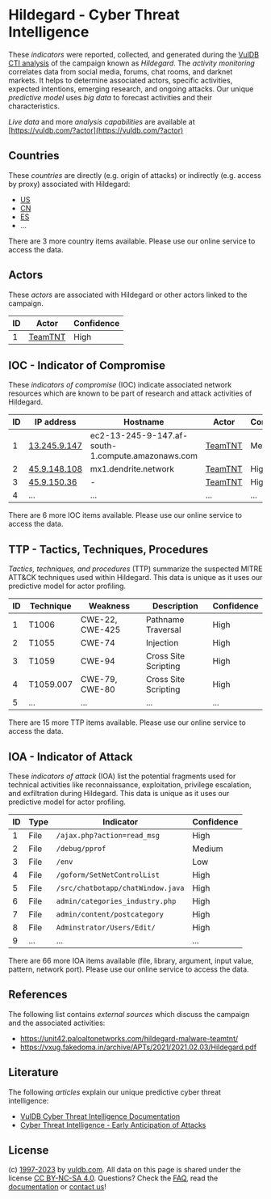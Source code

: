 # Hildegard - Cyber Threat Intelligence

These _indicators_ were reported, collected, and generated during the [VulDB CTI analysis](https://vuldb.com/?kb.cti) of the campaign known as _Hildegard_. The _activity monitoring_ correlates data from social media, forums, chat rooms, and darknet markets. It helps to determine associated actors, specific activities, expected intentions, emerging research, and ongoing attacks. Our unique _predictive model_ uses _big data_ to forecast activities and their characteristics.

_Live data_ and more _analysis capabilities_ are available at [https://vuldb.com/?actor](https://vuldb.com/?actor)

## Countries

These _countries_ are directly (e.g. origin of attacks) or indirectly (e.g. access by proxy) associated with Hildegard:

* [US](https://vuldb.com/?country.us)
* [CN](https://vuldb.com/?country.cn)
* [ES](https://vuldb.com/?country.es)
* ...

There are 3 more country items available. Please use our online service to access the data.

## Actors

These _actors_ are associated with Hildegard or other actors linked to the campaign.

ID | Actor | Confidence
-- | ----- | ----------
1 | [TeamTNT](https://vuldb.com/?actor.teamtnt) | High

## IOC - Indicator of Compromise

These _indicators of compromise_ (IOC) indicate associated network resources which are known to be part of research and attack activities of Hildegard.

ID | IP address | Hostname | Actor | Confidence
-- | ---------- | -------- | ----- | ----------
1 | [13.245.9.147](https://vuldb.com/?ip.13.245.9.147) | ec2-13-245-9-147.af-south-1.compute.amazonaws.com | [TeamTNT](https://vuldb.com/?actor.teamtnt) | Medium
2 | [45.9.148.108](https://vuldb.com/?ip.45.9.148.108) | mx1.dendrite.network | [TeamTNT](https://vuldb.com/?actor.teamtnt) | High
3 | [45.9.150.36](https://vuldb.com/?ip.45.9.150.36) | - | [TeamTNT](https://vuldb.com/?actor.teamtnt) | High
4 | ... | ... | ... | ...

There are 6 more IOC items available. Please use our online service to access the data.

## TTP - Tactics, Techniques, Procedures

_Tactics, techniques, and procedures_ (TTP) summarize the suspected MITRE ATT&CK techniques used within Hildegard. This data is unique as it uses our predictive model for actor profiling.

ID | Technique | Weakness | Description | Confidence
-- | --------- | -------- | ----------- | ----------
1 | T1006 | CWE-22, CWE-425 | Pathname Traversal | High
2 | T1055 | CWE-74 | Injection | High
3 | T1059 | CWE-94 | Cross Site Scripting | High
4 | T1059.007 | CWE-79, CWE-80 | Cross Site Scripting | High
5 | ... | ... | ... | ...

There are 15 more TTP items available. Please use our online service to access the data.

## IOA - Indicator of Attack

These _indicators of attack_ (IOA) list the potential fragments used for technical activities like reconnaissance, exploitation, privilege escalation, and exfiltration during Hildegard. This data is unique as it uses our predictive model for actor profiling.

ID | Type | Indicator | Confidence
-- | ---- | --------- | ----------
1 | File | `/ajax.php?action=read_msg` | High
2 | File | `/debug/pprof` | Medium
3 | File | `/env` | Low
4 | File | `/goform/SetNetControlList` | High
5 | File | `/src/chatbotapp/chatWindow.java` | High
6 | File | `admin/categories_industry.php` | High
7 | File | `admin/content/postcategory` | High
8 | File | `Adminstrator/Users/Edit/` | High
9 | ... | ... | ...

There are 66 more IOA items available (file, library, argument, input value, pattern, network port). Please use our online service to access the data.

## References

The following list contains _external sources_ which discuss the campaign and the associated activities:

* https://unit42.paloaltonetworks.com/hildegard-malware-teamtnt/
* https://vxug.fakedoma.in/archive/APTs/2021/2021.02.03/Hildegard.pdf

## Literature

The following _articles_ explain our unique predictive cyber threat intelligence:

* [VulDB Cyber Threat Intelligence Documentation](https://vuldb.com/?kb.cti)
* [Cyber Threat Intelligence - Early Anticipation of Attacks](https://www.scip.ch/en/?labs.20201022)

## License

(c) [1997-2023](https://vuldb.com/?kb.changelog) by [vuldb.com](https://vuldb.com/?kb.about). All data on this page is shared under the license [CC BY-NC-SA 4.0](https://creativecommons.org/licenses/by-nc-sa/4.0/). Questions? Check the [FAQ](https://vuldb.com/?kb.faq), read the [documentation](https://vuldb.com/?kb) or [contact us](https://vuldb.com/?contact)!
